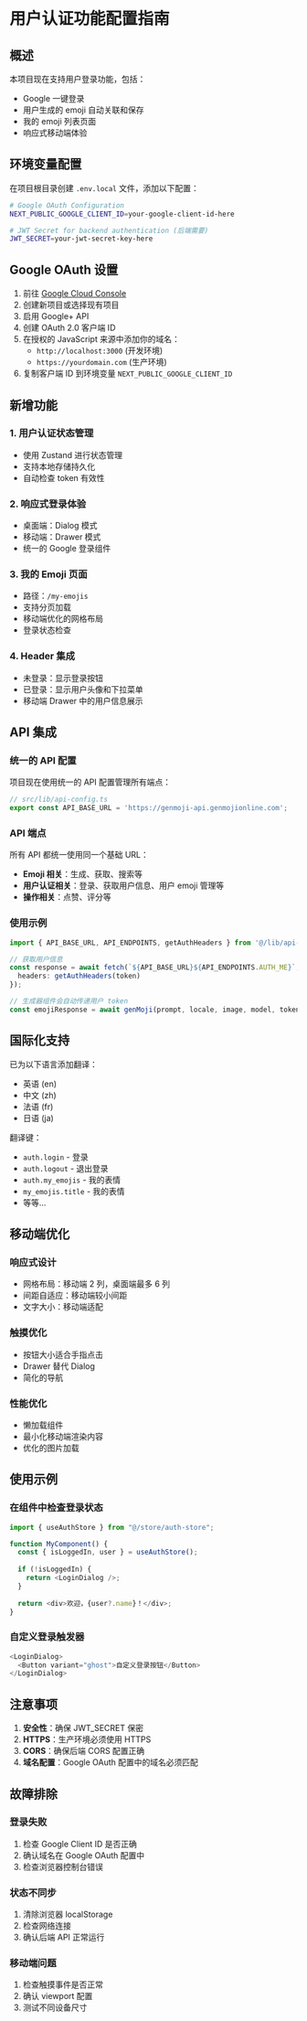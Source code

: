 # 用户认证功能配置指南

## 概述

本项目现在支持用户登录功能，包括：
- Google 一键登录
- 用户生成的 emoji 自动关联和保存
- 我的 emoji 列表页面
- 响应式移动端体验

## 环境变量配置

在项目根目录创建 `.env.local` 文件，添加以下配置：

```bash
# Google OAuth Configuration
NEXT_PUBLIC_GOOGLE_CLIENT_ID=your-google-client-id-here

# JWT Secret for backend authentication (后端需要)
JWT_SECRET=your-jwt-secret-key-here
```

## Google OAuth 设置

1. 前往 [Google Cloud Console](https://console.cloud.google.com/)
2. 创建新项目或选择现有项目
3. 启用 Google+ API
4. 创建 OAuth 2.0 客户端 ID
5. 在授权的 JavaScript 来源中添加你的域名：
   - `http://localhost:3000` (开发环境)
   - `https://yourdomain.com` (生产环境)
6. 复制客户端 ID 到环境变量 `NEXT_PUBLIC_GOOGLE_CLIENT_ID`

## 新增功能

### 1. 用户认证状态管理
- 使用 Zustand 进行状态管理
- 支持本地存储持久化
- 自动检查 token 有效性

### 2. 响应式登录体验
- 桌面端：Dialog 模式
- 移动端：Drawer 模式
- 统一的 Google 登录组件

### 3. 我的 Emoji 页面
- 路径：`/my-emojis`
- 支持分页加载
- 移动端优化的网格布局
- 登录状态检查

### 4. Header 集成
- 未登录：显示登录按钮
- 已登录：显示用户头像和下拉菜单
- 移动端 Drawer 中的用户信息展示

## API 集成

### 统一的 API 配置

项目现在使用统一的 API 配置管理所有端点：

```typescript
// src/lib/api-config.ts
export const API_BASE_URL = 'https://genmoji-api.genmojionline.com';
```

### API 端点

所有 API 都统一使用同一个基础 URL：

- **Emoji 相关**：生成、获取、搜索等
- **用户认证相关**：登录、获取用户信息、用户 emoji 管理等
- **操作相关**：点赞、评分等

### 使用示例

```typescript
import { API_BASE_URL, API_ENDPOINTS, getAuthHeaders } from '@/lib/api-config';

// 获取用户信息
const response = await fetch(`${API_BASE_URL}${API_ENDPOINTS.AUTH_ME}`, {
  headers: getAuthHeaders(token)
});

// 生成器组件会自动传递用户 token
const emojiResponse = await genMoji(prompt, locale, image, model, token);
```

## 国际化支持

已为以下语言添加翻译：
- 英语 (en)
- 中文 (zh)
- 法语 (fr)
- 日语 (ja)

翻译键：
- `auth.login` - 登录
- `auth.logout` - 退出登录
- `auth.my_emojis` - 我的表情
- `my_emojis.title` - 我的表情
- 等等...

## 移动端优化

### 响应式设计
- 网格布局：移动端 2 列，桌面端最多 6 列
- 间距自适应：移动端较小间距
- 文字大小：移动端适配

### 触摸优化
- 按钮大小适合手指点击
- Drawer 替代 Dialog
- 简化的导航

### 性能优化
- 懒加载组件
- 最小化移动端渲染内容
- 优化的图片加载

## 使用示例

### 在组件中检查登录状态

```typescript
import { useAuthStore } from "@/store/auth-store";

function MyComponent() {
  const { isLoggedIn, user } = useAuthStore();
  
  if (!isLoggedIn) {
    return <LoginDialog />;
  }
  
  return <div>欢迎，{user?.name}！</div>;
}
```

### 自定义登录触发器

```typescript
<LoginDialog>
  <Button variant="ghost">自定义登录按钮</Button>
</LoginDialog>
```

## 注意事项

1. **安全性**：确保 JWT_SECRET 保密
2. **HTTPS**：生产环境必须使用 HTTPS
3. **CORS**：确保后端 CORS 配置正确
4. **域名配置**：Google OAuth 配置中的域名必须匹配

## 故障排除

### 登录失败
1. 检查 Google Client ID 是否正确
2. 确认域名在 Google OAuth 配置中
3. 检查浏览器控制台错误

### 状态不同步
1. 清除浏览器 localStorage
2. 检查网络连接
3. 确认后端 API 正常运行

### 移动端问题
1. 检查触摸事件是否正常
2. 确认 viewport 配置
3. 测试不同设备尺寸 